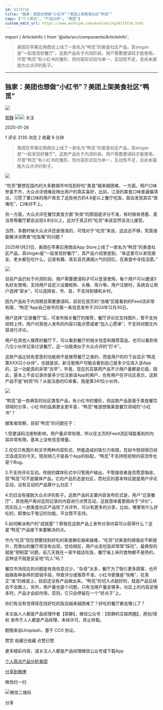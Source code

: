 ```yaml
---
id: 6174716
title: "独家：美团也想做“小红书”？美团上架美食社区“鸭觅”"
tags: ["个人观点", "产品分析", "美团"]
custom_edit_url: https://www.woshipm.com/evaluating/6174716.html
---
```

import { ArticleInfo } from '@site/src/components/ArticleInfo';

<ArticleInfo
    author="郭静"
    authorLink="https://www.woshipm.com/u/138560"
    published="2025-01-26"
    views={3130}
    comments={1}
    collects={2}
/>

> 美团在苹果应用商店上线了一款名为“鸭觅”的美食社区产品，其slogan是“一起发现好餐厅”。这款产品处于内测阶段，用户需要邀请码才能使用。尽管“鸭觅”有小红书的雏形，但内容形式较为单一，互动性不足，且尚未摆脱大众点评的影子。

---

## 独家：美团也想做“小红书”？美团上架美食社区“鸭觅”

[![](https://image.woshipm.com/wp-files/2016/12/37DFMO9nhXlutcl3ItzS.jpg!/both/72x72)](https://www.woshipm.com/u/138560)

[郭静](https://www.woshipm.com/u/138560) ![](https://static.woshipm.com/tag/1121_1@2x.png)![](https://static.woshipm.com/tag/2105_1@2x.png) 关注

2025-01-26

1 评论 3130 浏览 2 收藏 8 分钟

> 美团在苹果应用商店上线了一款名为“鸭觅”的美食社区产品，其slogan是“一起发现好餐厅”。这款产品处于内测阶段，用户需要邀请码才能使用。尽管“鸭觅”有小红书的雏形，但内容形式较为单一，互动性不足，且尚未摆脱大众点评的影子。

![](https://image.woshipm.com/2025/01/26/c4ab859c-dbeb-11ef-997a-00163e09d72f.png)

“吃货”要想在国内的大多数城市中找到好吃“美食”越来越困难，一方面，用户口味参差不齐，大众点评很难反映出用户的真实喜好，比如，江浙的美食口味普遍偏清淡，习惯了重口味的用户真去了这些地方的4.8星以上餐厅吃饭，就会发现其实“很难吃”，口味对不上。

另一方面，大众点评在餐饮美食方面“失效”的原因是评分不准，有时候肯德基、麦当劳等餐厅都会出现4.8分以上，这对于真正的“吃货”来说显然没法儿接受。

当然，多数时候大众点评还是很准的，可惜对于“吃货”来说，这远远不够，究竟谁能解决消费者“吃饭难”的问题？

2025年1月21日，美团在苹果应用商店App Store上线了一款名为“鸭觅”的美食社区产品，其slogan是“一起发现好餐厅”，其产品介绍里提到，“来这里可以发现朋友、老乡都在吃什么，记录有趣、真实且充满烟火气的回忆，在美食中寻找活感。”

![](https://image.woshipm.com/2025/01/24/ce3c026e-d9af-11ef-a79b-00163e09d72f.jpg)

目前产品仍处于内测阶段，用户需要邀请码才可以登录使用，每个用户可以邀请3名好友使用。支持用户自定义设置昵称、头像、简介等，用户注册时，系统会让用户选择“家乡”，可以选择省、市、县，不支持到镇和乡村。

因为产品处于内测期且需要邀请码，目前在首页的“池塘”区能看到的Feed流非常有限，“鸭觅”App自己账号的第一条信息发布于2024年12月30日。

用户选择“记录餐厅”后，可发布相关餐厅的推荐，餐厅评论仅支持图片，暂不支持视频上传。用户对其他人发布的内容只能点赞或者“加入心愿单”，不支持对图文内容进行评论。

用户在其他人推荐的餐厅下，可以看到餐厅的相关信息和推荐菜品，也可以看到有几位小伙伴记录过该餐厅，这一功能类似于大众点评的“打卡”。

这款产品比较有意思的功能倒不是推荐餐厅之类的，而是用户的ID下会显示“鸭觅第XXX只小伙伴”，也就是说，新注册用户可能会看到自己是多少位进入该App的，这一功能真的非常“古早”，毕竟，现在的互联网产品不少用户量都是亿级，因此，基本上不会记录你是多少位注册该App的用户，也有用户在评论区表示，这款产品不是“树洞”吗？从我注册的ID来看，我是第341位小伙伴。

![](https://image.woshipm.com/2025/01/24/d0e8162e-d9af-11ef-a79b-00163e09d72f.jpg)

“鸭觅”是一款典型的社区类型产品，有小红书的雏形，但这款产品是基于美食餐饮领域的分享，小红书的品类更全更丰富，“鸭觅”难道想做美食餐饮领域的“小红书”？

据笔者观察，目前“鸭觅”的问题在于：

1.受邀请码注册制影响，用户量非常有限，所以在主页的Feed流区域能看到的内容非常有限，基本上没有信息增量。

2.仅仅只有图片和文字两种内容形式，所能造成的吸引力有限，在如今短视频已经泛滥成灾的今天，短视频几乎是各个App的标配，“鸭觅”不支持短视频内容流传也是个Bug。

3.不支持评论互动。传统的媒体形式中只管用户输出，不管接收者是否愿意吸收，但“鸭觅”可不是媒体产品，它的产品形态是社区，而社区的基本特征就是用户评论互动，没有互动的产品算什么社区？

4.仍旧没有摆脱大众点评的影子。这款产品的主要内容发布形式是，用户“记录餐厅”，其他用户再对这则记录的内容进行点赞互动，这就意味着更趋向于“评价”。而实际上一款美食社区产品除了点评外，可以有更多的分享，比如，哪里有什么好吃的，即类似于笔记的功能，平台暂不支持。

5.如何解决用户的“成就感”？即我在这款产品上发布分享内容可以获得什么？这是“鸭觅”产品接下来要解决的点。

作为“吃货”现在想要找到好吃的美食确实越来越难，“吃货”对美食的阈值会不断提升，而类似的餐厅却没有出现，恰恰相反，用户出去吃饭却常常“踩坑”，最典型的就是“预制菜”问题，前几天我在一家牛蛙店吃饭，餐厅端上来的食物都不是热的，这种这不就是妥妥地“坑人”吗？

餐饮市场现在的问题是有效信息过少，“杂音”太多，餐厅为了吸引更多顾客，也开始搞各种各样的营销手段，导致评分或推荐不准，小红书更像是“攻略”，在真正“准”的维度上，目前还没有产品做出来。“鸭觅”的切入点挺好的，就是产品后续会不会跟上，另外，用户量也是个问题，只有当用户量足够多，社区上的内容足够多时，产品才会起作用，否则，它只会停留在一个“好点子”上。

你们有没有觉得现在找好吃的饭店越来越困难了？好吃的餐厅都去哪儿了？

本文由人人都是产品经理作者【郭静】，微信公众号：【郭静的互联网圈】，原创/授权 发布于人人都是产品经理，未经许可，禁止转载。

题图来自Unsplash，基于 CC0 协议。

赞赏 收藏已收藏 点赞已赞

更多精彩内容，请关注人人都是产品经理微信公众号或下载App

[个人观点](https://www.woshipm.com/tag/%e4%b8%aa%e4%ba%ba%e8%a7%82%e7%82%b9)[产品分析](https://www.woshipm.com/tag/%e4%ba%a7%e5%93%81%e5%88%86%e6%9e%90)[美团](https://www.woshipm.com/tag/%e7%be%8e%e5%9b%a2)

[分享到微博](https://service.weibo.com/share/share.php?appkey=2775287854&title=独家：美团也想做“小红书”？美团上架美食社区“鸭觅”&url=https://www.woshipm.com/evaluating/6174716.html&pic=https://image.woshipm.com/2025/01/26/c4ab859c-dbeb-11ef-997a-00163e09d72f.png)

微信扫一扫

![微信二维码](https://api.pwmqr.com/qrcode/create/?url=https://www.woshipm.com/evaluating/6174716.html)

分享